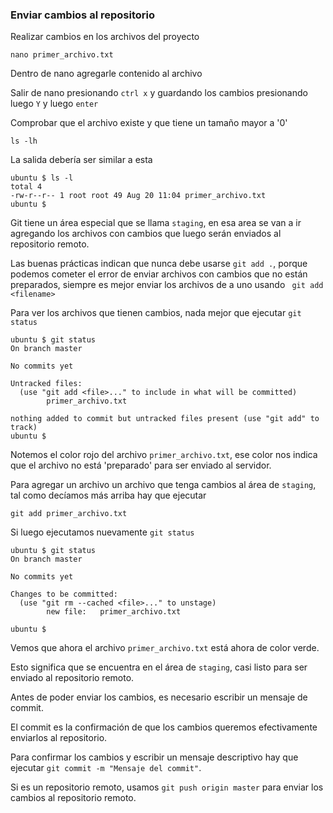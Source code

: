 ### Enviar cambios al repositorio

Realizar cambios en los archivos del proyecto

`nano primer_archivo.txt`

Dentro de nano agregarle contenido al archivo

Salir de nano presionando `ctrl x` y guardando los cambios presionando luego `Y` y luego  `enter`

Comprobar que el archivo existe y que tiene un tamaño mayor a '0'

`ls -lh`

La salida debería ser similar a esta 

```
ubuntu $ ls -l
total 4
-rw-r--r-- 1 root root 49 Aug 20 11:04 primer_archivo.txt
ubuntu $ 
```
Git tiene un área especial que se llama `staging`, en esa area se van a ir agregando los archivos con cambios que luego serán enviados al repositorio remoto.

Las buenas prácticas indican que nunca debe usarse `git add .`, porque podemos cometer el error de enviar archivos con cambios que no están preparados, siempre es mejor enviar los archivos de a uno usando ` git add <filename>`

Para ver los archivos que tienen cambios, nada mejor que ejecutar `git status`

```
ubuntu $ git status
On branch master

No commits yet

Untracked files:
  (use "git add <file>..." to include in what will be committed)
        primer_archivo.txt

nothing added to commit but untracked files present (use "git add" to track)
ubuntu $ 
```

Notemos el color rojo del archivo `primer_archivo.txt`, ese color nos indica que el archivo no está 'preparado' para ser enviado al servidor.

Para agregar un archivo un archivo que tenga cambios al área de `staging`, tal como decíamos más arriba hay que ejecutar

`git add primer_archivo.txt`

Si luego ejecutamos nuevamente `git status`
```
ubuntu $ git status
On branch master

No commits yet

Changes to be committed:
  (use "git rm --cached <file>..." to unstage)
        new file:   primer_archivo.txt

ubuntu $ 
```

Vemos que ahora el archivo `primer_archivo.txt` está ahora de color verde.

Esto significa que se encuentra en el área de `staging`, casi listo para ser enviado al repositorio remoto.

Antes de poder enviar los cambios, es necesario escribir un mensaje de commit.

El commit es la confirmación de que los cambios queremos efectivamente enviarlos al repositorio.

Para confirmar los cambios y escribir un mensaje descriptivo hay que ejecutar `git commit -m "Mensaje del commit"`.

Si es un repositorio remoto, usamos `git push origin master` para enviar los cambios al repositorio remoto.
